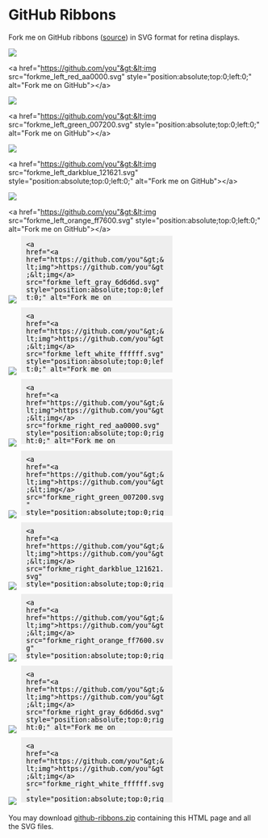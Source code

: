 # GitHub Ribbons

Fork me on GitHub ribbons (<a href="https://github.blog/2008-12-19-github-ribbons/">source</a>) in SVG format for retina displays.

<img src="images/forkme_left_red_aa0000.svg">

&lt;a
 href="https://github.com/you"&gt;&lt;img 
src="forkme_left_red_aa0000.svg" style="position:absolute;top:0;left:0;"
 alt="Fork me on GitHub"&gt;&lt;/a&gt;
 
<img src="images/forkme_left_green_007200.svg">

&lt;a
 href="https://github.com/you"&gt;&lt;img 
src="forkme_left_green_007200.svg" 
style="position:absolute;top:0;left:0;" alt="Fork me on 
GitHub"&gt;&lt;/a&gt;

<img src="images/forkme_left_darkblue_121621.svg">

&lt;a
 href="https://github.com/you"&gt;&lt;img 
src="forkme_left_darkblue_121621.svg" 
style="position:absolute;top:0;left:0;" alt="Fork me on 
GitHub"&gt;&lt;/a&gt;

<img src="images/forkme_left_orange_ff7600.svg">

&lt;a
 href="https://github.com/you"&gt;&lt;img 
src="forkme_left_orange_ff7600.svg" 
style="position:absolute;top:0;left:0;" alt="Fork me on 
GitHub"&gt;&lt;/a&gt;</textarea><br>
                                          <img src="images/forkme_left_gray_6d6d6d.svg">
            <textarea style="background-color: #eee;border:none;margin:5px;padding:10px;width:300px;height:129px;resize:none;">&lt;a
 href="https://github.com/you"&gt;&lt;img 
src="forkme_left_gray_6d6d6d.svg" 
style="position:absolute;top:0;left:0;" alt="Fork me on 
GitHub"&gt;&lt;/a&gt;</textarea><br>
                                          <img src="images/forkme_left_white_ffffff.svg">
            <textarea style="background-color: #eee;border:none;margin:5px;padding:10px;width:300px;height:129px;resize:none;">&lt;a
 href="https://github.com/you"&gt;&lt;img 
src="forkme_left_white_ffffff.svg" 
style="position:absolute;top:0;left:0;" alt="Fork me on 
GitHub"&gt;&lt;/a&gt;</textarea><br>
                                                            <img src="images/forkme_right_red_aa0000.svg">
            <textarea style="background-color: #eee;border:none;margin:5px;padding:10px;width:300px;height:129px;resize:none;">&lt;a
 href="https://github.com/you"&gt;&lt;img 
src="forkme_right_red_aa0000.svg" 
style="position:absolute;top:0;right:0;" alt="Fork me on 
GitHub"&gt;&lt;/a&gt;</textarea><br>
                                          <img src="images/forkme_right_green_007200.svg">
            <textarea style="background-color: #eee;border:none;margin:5px;padding:10px;width:300px;height:129px;resize:none;">&lt;a
 href="https://github.com/you"&gt;&lt;img 
src="forkme_right_green_007200.svg" 
style="position:absolute;top:0;right:0;" alt="Fork me on 
GitHub"&gt;&lt;/a&gt;</textarea><br>
                                          <img src="images/forkme_right_darkblue_121621.svg">
            <textarea style="background-color: #eee;border:none;margin:5px;padding:10px;width:300px;height:129px;resize:none;">&lt;a
 href="https://github.com/you"&gt;&lt;img 
src="forkme_right_darkblue_121621.svg" 
style="position:absolute;top:0;right:0;" alt="Fork me on 
GitHub"&gt;&lt;/a&gt;</textarea><br>
                                          <img src="images/forkme_right_orange_ff7600.svg">
            <textarea style="background-color: #eee;border:none;margin:5px;padding:10px;width:300px;height:129px;resize:none;">&lt;a
 href="https://github.com/you"&gt;&lt;img 
src="forkme_right_orange_ff7600.svg" 
style="position:absolute;top:0;right:0;" alt="Fork me on 
GitHub"&gt;&lt;/a&gt;</textarea><br>
                                          <img src="images/forkme_right_gray_6d6d6d.svg">
            <textarea style="background-color: #eee;border:none;margin:5px;padding:10px;width:300px;height:129px;resize:none;">&lt;a
 href="https://github.com/you"&gt;&lt;img 
src="forkme_right_gray_6d6d6d.svg" 
style="position:absolute;top:0;right:0;" alt="Fork me on 
GitHub"&gt;&lt;/a&gt;</textarea><br>
                                          <img src="images/forkme_right_white_ffffff.svg">
            <textarea style="background-color: #eee;border:none;margin:5px;padding:10px;width:300px;height:129px;resize:none;">&lt;a
 href="https://github.com/you"&gt;&lt;img 
src="forkme_right_white_ffffff.svg" 
style="position:absolute;top:0;right:0;" alt="Fork me on 
GitHub"&gt;&lt;/a&gt;</textarea><br>
                          <p>You may download <a href="github-ribbons.zip">github-ribbons.zip</a> containing this HTML page and all the SVG files.</p>
